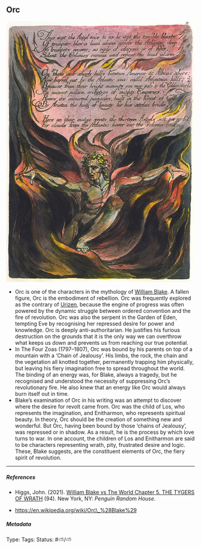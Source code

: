 ## Orc

![150](Pasted%20image%2020230503140825.png)

* Orc is one of the characters in the mythology of [William Blake](). A fallen figure, Orc is the embodiment of rebellion. Orc was frequently explored as the contrary of [Urizen](Urizen.md), because the engine of progress was often powered by the dynamic struggle between ordered convention and the fire of revolution. Orc was also the serpent in the Garden of Eden, tempting Eve by recognising her repressed desire for power and knowledge. Orc is deeply anti-authoritarian. He justifies his furious destruction on the grounds that it is the only way we can overthrow what keeps us down and prevents us from reaching our true potential.
* In The Four Zoas (1797–1807), Orc was bound by his parents on top of a mountain with a ‘Chain of Jealousy’. His limbs, the rock, the chain and the vegetation all knotted together, permanently trapping him physically, but leaving his fiery imagination free to spread throughout the world. The binding of an energy was, for Blake, always a tragedy, but he recognised and understood the necessity of suppressing Orc’s revolutionary fire. He also knew that an energy like Orc would always burn itself out in time.
* Blake’s examination of Orc in his writing was an attempt to discover where the desire for revolt came from. Orc was the child of Los, who represents the imagination, and Enitharmon, who represents spiritual beauty. In theory, Orc should be the creation of something new and wonderful. But Orc, having been bound by those ‘chains of Jealousy’, was repressed or in shadow. As a result, he is the process by which love turns to war. In one account, the children of Los and Enitharmon are said to be characters representing wrath, pity, frustrated desire and logic. These, Blake suggests, are the constituent elements of Orc, the fiery spirit of revolution.

---

##### References

* Higgs, John. (2021). [William Blake vs The World Chapter 5. THE TYGERS OF WRATH](William%20Blake%20vs%20The%20World%20Chapter%205.%20THE%20TYGERS%20OF%20WRATH.md) (94). New York, NY: *Penguin Random House*.

* https://en.wikipedia.org/wiki/Orc\_%28Blake%29

##### Metadata

Type: 
Tags:
Status: #⛅️/⛅️
